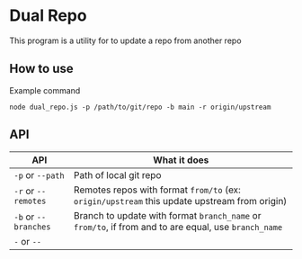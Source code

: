 # Dual Repo

This program is a utility for to update a repo from another repo

## How to use

Example command

```shell
node dual_repo.js -p /path/to/git/repo -b main -r origin/upstream
```

## API

| API                  | What it does                                                                                         |
| -------------------- | ---------------------------------------------------------------------------------------------------- |
| `-p` or `--path`     | Path of local git repo                                                                               |
| `-r` or `--remotes`  | Remotes repos with format `from/to` (ex: `origin/upstream` this update upstream from origin)         |
| `-b` or `--branches` | Branch to update with format `branch_name` or `from/to`, if from and to are equal, use `branch_name` |
| `-` or `--`          |                                                                                                      |
